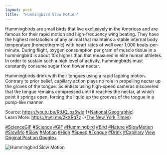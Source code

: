 ```yaml
---
layout: post
title:  "Hummingbird Slow Motion"
---
```


Hummingbirds are small birds that live exclusively in the Americas and are famous for their rapid motion and high-frequency wing beating. They have the highest metabolism of any animal that maintains a stable internal body temperature (homeothermic) with heart rates of well over 1,000 beats-per-minute. During flight, oxygen consumption per gram of muscle tissue in a hummingbird is about 10x higher than that measured in elite human athletes. In order to sustain such a high level of activity, hummingbirds must constantly consume sugar from flower nectar.  
  
Hummingbirds drink with their tongues using a rapid lapping motion. Contrary to prior belief, capillary action plays no role in propelling nectar up the groves of the tongue. Scientists using high-speed cameras discovered that the tongue remains compressed until it reaches the nectar, at which point it springs open, forcing the liquid up the grooves of the tongue in a pump-like manner.  
  
Source: <https://youtu.be/RtUQ_pz5wlo> (+[National Geographic](https://plus.google.com/109600806421917664383))  
Learn More: <https://nyti.ms/2kXRq7z> (+[The New York Times](https://plus.google.com/107096716333816995401))  
  
[#ScienceGIF](https://plus.google.com/s/%23ScienceGIF/posts) [#Science](https://plus.google.com/s/%23Science/posts) [#GIF](https://plus.google.com/s/%23GIF/posts) [#Hummingbird](https://plus.google.com/s/%23Hummingbird/posts) [#Bird](https://plus.google.com/s/%23Bird/posts) [#Nature](https://plus.google.com/s/%23Nature/posts) [#SlowMotion](https://plus.google.com/s/%23SlowMotion/posts) [#SlowMo](https://plus.google.com/s/%23SlowMo/posts) [#Slow](https://plus.google.com/s/%23Slow/posts) [#Motion](https://plus.google.com/s/%23Motion/posts) [#High](https://plus.google.com/s/%23High/posts) [#Speed](https://plus.google.com/s/%23Speed/posts) [#Tongue](https://plus.google.com/s/%23Tongue/posts) [#Drink](https://plus.google.com/s/%23Drink/posts) [#Capillary](https://plus.google.com/s/%23Capillary/posts)
[View Original Post on Google+](https://plus.google.com/+ColinSullender/posts/SYQNsdKfp2H)

![Hummingbird Slow Motion](/assets/img/2017-08-12-Hummingbird-Slow-Motion.gif)
